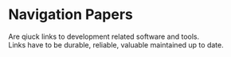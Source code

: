 # Navigation Papers

Are qiuck links to development related software and tools.  
Links have to be durable, reliable, valuable maintained up to date.
